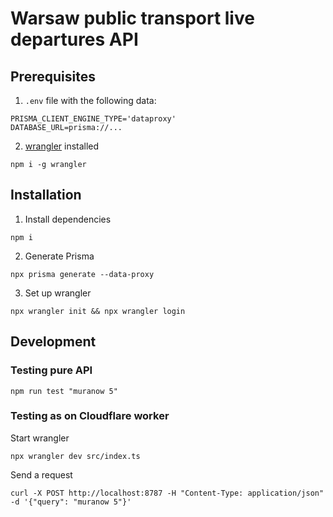 # Warsaw public transport live departures API

## Prerequisites

1. `.env` file with the following data:

```
PRISMA_CLIENT_ENGINE_TYPE='dataproxy'
DATABASE_URL=prisma://...
```

2. [wrangler](https://github.com/cloudflare/wrangler2) installed

```
npm i -g wrangler
```

## Installation

1. Install dependencies

```
npm i
```

2. Generate Prisma

```
npx prisma generate --data-proxy
```

3. Set up wrangler

```
npx wrangler init && npx wrangler login
```

## Development

### Testing pure API

```
npm run test "muranow 5"
```

### Testing as on Cloudflare worker

Start wrangler

```
npx wrangler dev src/index.ts
```

Send a request

```
curl -X POST http://localhost:8787 -H "Content-Type: application/json" -d '{"query": "muranow 5"}'
```
